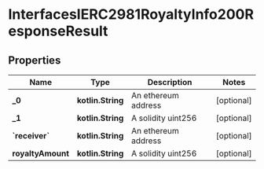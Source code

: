 
# InterfacesIERC2981RoyaltyInfo200ResponseResult

## Properties
Name | Type | Description | Notes
------------ | ------------- | ------------- | -------------
**_0** | **kotlin.String** | An ethereum address |  [optional]
**_1** | **kotlin.String** | A solidity uint256 |  [optional]
**&#x60;receiver&#x60;** | **kotlin.String** | An ethereum address |  [optional]
**royaltyAmount** | **kotlin.String** | A solidity uint256 |  [optional]



